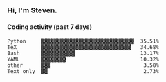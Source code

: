 ### Hi, I'm Steven.

#### Coding activity (past 7 days)
```
Python     ▓▓▓▓▓▓▓▓▓▓▓▓▓▓▓▓▓▓▓▓▓▓▓▓▓▓▓▓▓▓  35.51%
TeX        ▓▓▓▓▓▓▓▓▓▓▓▓▓▓▓▓▓▓▓▓▓▓▓▓▓▓▓▓▓   34.68%
Bash       ▓▓▓▓▓▓▓▓▓▓▓                     13.17%
YAML       ▓▓▓▓▓▓▓▓                        10.32%
other      ▓▓▓                              3.58%
Text only  ▓▓                               2.73%
```
